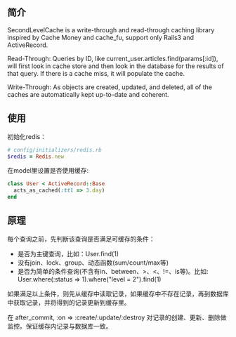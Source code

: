 ## 简介

SecondLevelCache is a write-through and read-through caching library inspired by Cache Money and cache_fu, support only Rails3 and ActiveRecord.

Read-Through: Queries by ID, like current_user.articles.find(params[:id]), will first look in cache store and then look in the database for the results of that query. If there is a cache miss, it will populate the cache.

Write-Through: As objects are created, updated, and deleted, all of the caches are automatically kept up-to-date and coherent.

## 使用
初始化redis：

``````ruby
# config/initializers/redis.rb
$redis = Redis.new
``````
在model里设置是否使用缓存:

``````ruby
class User < ActiveRecord::Base
  acts_as_cached(:ttl => 3.day)
end
``````

## 原理

每个查询之前，先判断该查询是否满足可缓存的条件：

 * 是否为主键查询，比如：User.find(1)
 * 没有join、lock、group、动态函数(sum/count/max等)
 * 是否为简单的条件查询(不含有in、between、>、<、!=、is等)。比如: User.where(:status => 1).where("level = 2").find(1)

如果满足以上条件，则先从缓存中读取记录，如果缓存中不存在记录，再到数据库中获取记录，并将得到的记录更新到缓存里。

在 after_commit, :on => :create/:update/:destroy 对记录的创建、更新、删除做监控。保证缓存内记录与数据库一致。
